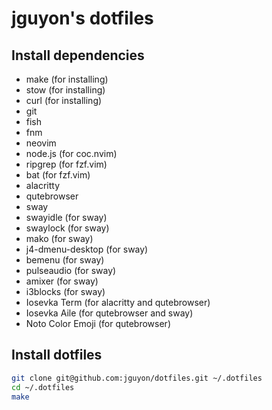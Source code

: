# jguyon's dotfiles

## Install dependencies

- make (for installing)
- stow (for installing)
- curl (for installing)
- git
- fish
- fnm
- neovim
- node.js (for coc.nvim)
- ripgrep (for fzf.vim)
- bat (for fzf.vim)
- alacritty
- qutebrowser
- sway
- swayidle (for sway)
- swaylock (for sway)
- mako (for sway)
- j4-dmenu-desktop (for sway)
- bemenu (for sway)
- pulseaudio (for sway)
- amixer (for sway)
- i3blocks (for sway)
- Iosevka Term (for alacritty and qutebrowser)
- Iosevka Aile (for qutebrowser and sway)
- Noto Color Emoji (for qutebrowser)

## Install dotfiles

```sh
git clone git@github.com:jguyon/dotfiles.git ~/.dotfiles
cd ~/.dotfiles
make
```
